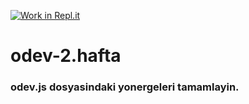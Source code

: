 [![Work in Repl.it](https://classroom.github.com/assets/work-in-replit-14baed9a392b3a25080506f3b7b6d57f295ec2978f6f33ec97e36a161684cbe9.svg)](https://classroom.github.com/online_ide?assignment_repo_id=3792881&assignment_repo_type=AssignmentRepo)
# odev-2.hafta
### odev.js dosyasindaki yonergeleri tamamlayin.
